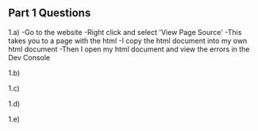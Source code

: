 ## Part 1 Questions
1.a) 
    -Go to the website
    -Right click and select 'View Page Source'
        -This takes you to a page with the html
    -I copy the html document into my own html document
    -Then I open my html document and view the errors in the Dev Console

1.b)

1.c)

1.d)

1.e)